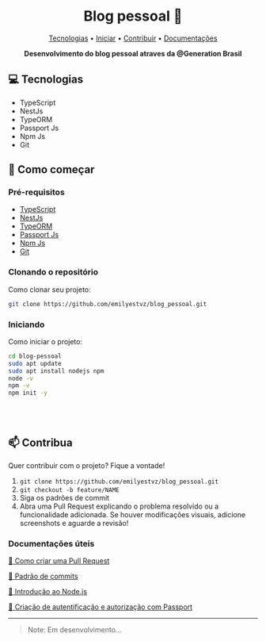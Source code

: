 <h1 align="center" style="font-weight: bold;">Blog pessoal 📌</h1>

<p align="center">
 <a href="#tech">Tecnologias</a> • 
 <a href="#started">Iniciar</a> • 
 <a href="#contribute">Contribuir</a> • 
 <a href="#doc">Documentações</a>
</p>

<p align="center">
    <b>Desenvolvimento do blog pessoal atraves da @Generation Brasil</b>
</p>

<h2 id="tech">💻 Tecnologias</h2>

- TypeScript
- NestJs
- TypeORM
- Passport Js
- Npm Js
- Git

<h2 id="started">🚀 Como começar</h2>


<h3>Pré-requisitos</h3>


- [TypeScript](https://www.typescriptlang.org/)
- [NestJs](https://nestjs.com)
- [TypeORM](https://typeorm.io/)
- [Passport Js](https://www.passportjs.org/docs/)
- [Npm Js](https://www.npmjs.com/)
- [Git](https://git-scm.com/)


<h3>Clonando o repositório</h3>

Como clonar seu projeto:

```bash
git clone https://github.com/emilyestvz/blog_pessoal.git
```

<h3>Iniciando</h3>

Como iniciar o projeto:

```bash
cd blog-pessoal
sudo apt update
sudo apt install nodejs npm
node -v
npm -v
npm init -y
```
<br><br>                 

<h2 id="contribute">📫 Contribua</h2>

Quer contribuir com o projeto? Fique a vontade!

1. `git clone https://github.com/emilyestvz/blog_pessoal.git`
2. `git checkout -b feature/NAME`
3. Siga os padrões de commit
4. Abra uma Pull Request explicando o problema resolvido ou a funcionalidade adicionada. Se houver modificações visuais, adicione screenshots e aguarde a revisão!

<h3 id="doc">Documentações úteis</h3>

[📝 Como criar uma Pull Request](https://www.atlassian.com/br/git/tutorials/making-a-pull-request)

[💾 Padrão de commits](https://gist.github.com/joshbuchea/6f47e86d2510bce28f8e7f42ae84c716)

[📝 Introdução ao Node.js](https://nodejs.org/pt/learn/getting-started/introduction-to-nodejs)

[👾 Criação de autentificação e autorização com Passport](https://www.passportjs.org/docs/)

---

> Note: Em desenvolvimento...
